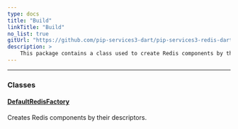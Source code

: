 ```yaml
---
type: docs
title: "Build"
linkTitle: "Build"
no_list: true
gitUrl: "https://github.com/pip-services3-dart/pip-services3-redis-dart"
description: >
    This package contains a class used to create Redis components by their descriptors.
---
```

---
<div class="module-body"> 

### Classes

#### [DefaultRedisFactory](default_redis_factory)
Creates Redis components by their descriptors.

</div>


